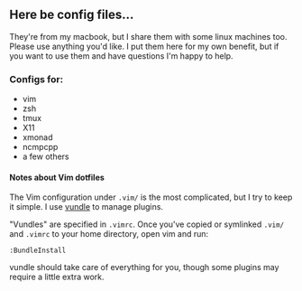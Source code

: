 Here be config files...
-----------------------

They're from my macbook, but I share them with some linux machines too. Please use anything you'd like. I put them here for my own benefit, but if you want to use them and have questions I'm happy to help.

### Configs for:

* vim
* zsh
* tmux
* X11
* xmonad
* ncmpcpp
* a few others

#### Notes about Vim dotfiles

The Vim configuration under `.vim/` is the most complicated, but I try to keep it simple. I use [vundle](https://github.com/gmarik/vundle) to manage plugins. 

"Vundles" are specified in `.vimrc`. Once you've copied or symlinked `.vim/` and `.vimrc` to your home directory, open vim and run:

    :BundleInstall

vundle should take care of everything for you, though some plugins may require a little extra work. 
